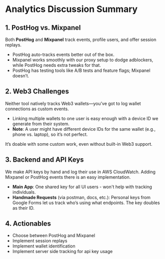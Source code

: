# Analytics Discussion Summary

## 1. PostHog vs. Mixpanel

Both **PostHog** and **Mixpanel** track events, profile users, and offer session replays.  
- PostHog auto-tracks events better out of the box.  
- Mixpanel works smoothly with our proxy setup to dodge adblockers, while PostHog needs extra tweaks for that.  
- PostHog has testing tools like A/B tests and feature flags; Mixpanel doesn’t.  

## 2. Web3 Challenges

Neither tool natively tracks Web3 wallets—you’ve got to log wallet connections as custom events.  
- Linking multiple wallets to one user is easy enough with a device ID we generate from their system.  
- **Note**: A user might have different device IDs for the same wallet (e.g., phone vs. laptop), so it’s not perfect.  

It’s doable with some custom work, even without built-in Web3 support.

## 3. Backend and API Keys

We make API keys by hand and log their use in AWS CloudWatch. Adding Mixpanel or PostHog events there is an easy implementation.  
- **Main App**: One shared key for all UI users - won't help with tracking individuals.  
- **Handmade Requests** (via postman, docs, etc.): Personal keys from Google Forms let us track who’s using what endpoints. The key doubles as their ID.  

## 4. Actionables

- Choose between PostHog and Mixpanel
- Implement session replays
- Implement wallet identification
- Implement server side tracking for api key usage